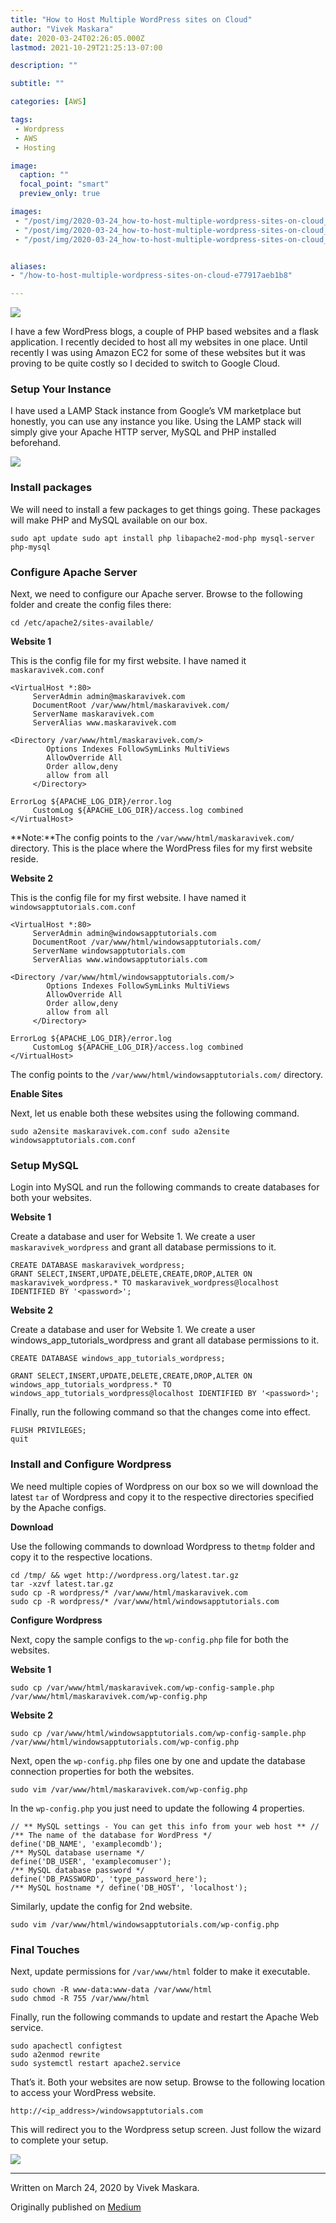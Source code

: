 ```yaml
---
title: "How to Host Multiple WordPress sites on Cloud"
author: "Vivek Maskara"
date: 2020-03-24T02:26:05.000Z
lastmod: 2021-10-29T21:25:13-07:00

description: ""

subtitle: ""

categories: [AWS]

tags:
 - Wordpress
 - AWS
 - Hosting

image:
  caption: ""
  focal_point: "smart"
  preview_only: true

images:
 - "/post/img/2020-03-24_how-to-host-multiple-wordpress-sites-on-cloud_0.jpeg"
 - "/post/img/2020-03-24_how-to-host-multiple-wordpress-sites-on-cloud_1.jpg"
 - "/post/img/2020-03-24_how-to-host-multiple-wordpress-sites-on-cloud_2.jpg"


aliases:
- "/how-to-host-multiple-wordpress-sites-on-cloud-e77917aeb1b8"

---
```


![](/post/img/2020-03-24_how-to-host-multiple-wordpress-sites-on-cloud_0.jpeg#layoutTextWidth)

I have a few WordPress blogs, a couple of PHP based websites and a flask application. I recently decided to host all my websites in one place. Until recently I was using Amazon EC2 for some of these websites but it was proving to be quite costly so I decided to switch to Google Cloud.

### Setup Your Instance

I have used a LAMP Stack instance from Google’s VM marketplace but honestly, you can use any instance you like. Using the LAMP stack will simply give your Apache HTTP server, MySQL and PHP installed beforehand.

![](/post/img/2020-03-24_how-to-host-multiple-wordpress-sites-on-cloud_1.jpg#layoutTextWidth)

### Install packages

We will need to install a few packages to get things going. These packages will make PHP and MySQL available on our box.

```
sudo apt update sudo apt install php libapache2-mod-php mysql-server php-mysql
```

### Configure Apache Server

Next, we need to configure our Apache server. Browse to the following folder and create the config files there:

```
cd /etc/apache2/sites-available/
```

**Website 1**

This is the config file for my first website. I have named it `maskaravivek.com.conf`

```
<VirtualHost *:80>
     ServerAdmin admin@maskaravivek.com
     DocumentRoot /var/www/html/maskaravivek.com/
     ServerName maskaravivek.com
     ServerAlias www.maskaravivek.com

<Directory /var/www/html/maskaravivek.com/>
        Options Indexes FollowSymLinks MultiViews
        AllowOverride All
        Order allow,deny
        allow from all
     </Directory>

ErrorLog ${APACHE_LOG_DIR}/error.log
     CustomLog ${APACHE_LOG_DIR}/access.log combined
</VirtualHost>
```

**Note:**The config points to the `/var/www/html/maskaravivek.com/` directory. This is the place where the WordPress files for my first website reside.

**Website 2**

This is the config file for my first website. I have named it `windowsapptutorials.com.conf`

```
<VirtualHost *:80>
     ServerAdmin admin@windowsapptutorials.com
     DocumentRoot /var/www/html/windowsapptutorials.com/
     ServerName windowsapptutorials.com
     ServerAlias www.windowsapptutorials.com

<Directory /var/www/html/windowsapptutorials.com/>
        Options Indexes FollowSymLinks MultiViews
        AllowOverride All
        Order allow,deny
        allow from all
     </Directory>

ErrorLog ${APACHE_LOG_DIR}/error.log
     CustomLog ${APACHE_LOG_DIR}/access.log combined
</VirtualHost>
```

The config points to the `/var/www/html/windowsapptutorials.com/` directory.

**Enable Sites**

Next, let us enable both these websites using the following command.

```
sudo a2ensite maskaravivek.com.conf sudo a2ensite windowsapptutorials.com.conf
```

### Setup MySQL

Login into MySQL and run the following commands to create databases for both your websites.

**Website 1**

Create a database and user for Website 1. We create a user `maskaravivek_wordpress` and grant all database permissions to it.

```
CREATE DATABASE maskaravivek_wordpress;
GRANT SELECT,INSERT,UPDATE,DELETE,CREATE,DROP,ALTER ON maskaravivek_wordpress.* TO maskaravivek_wordpress@localhost IDENTIFIED BY '<password>';
```

**Website 2**

Create a database and user for Website 1. We create a user windows_app_tutorials_wordpress and grant all database permissions to it.

```
CREATE DATABASE windows_app_tutorials_wordpress;

GRANT SELECT,INSERT,UPDATE,DELETE,CREATE,DROP,ALTER ON windows_app_tutorials_wordpress.* TO windows_app_tutorials_wordpress@localhost IDENTIFIED BY '<password>'; 
```

Finally, run the following command so that the changes come into effect.

```
FLUSH PRIVILEGES; 
quit
```

### Install and Configure Wordpress

We need multiple copies of Wordpress on our box so we will download the latest `tar` of Wordpress and copy it to the respective directories specified by the Apache configs.

**Download**

Use the following commands to download Wordpress to the`tmp` folder and copy it to the respective locations.

```
cd /tmp/ && wget http://wordpress.org/latest.tar.gz 
tar -xzvf latest.tar.gz 
sudo cp -R wordpress/* /var/www/html/maskaravivek.com 
sudo cp -R wordpress/* /var/www/html/windowsapptutorials.com
```

**Configure Wordpress**

Next, copy the sample configs to the `wp-config.php` file for both the websites.

**Website 1**

```
sudo cp /var/www/html/maskaravivek.com/wp-config-sample.php /var/www/html/maskaravivek.com/wp-config.php 
```

**Website 2**

```
sudo cp /var/www/html/windowsapptutorials.com/wp-config-sample.php /var/www/html/windowsapptutorials.com/wp-config.php
```

Next, open the `wp-config.php` files one by one and update the database connection properties for both the websites.

```
sudo vim /var/www/html/maskaravivek.com/wp-config.php 
```

In the `wp-config.php` you just need to update the following 4 properties.

```
// ** MySQL settings - You can get this info from your web host ** // /** The name of the database for WordPress */ 
define('DB_NAME', 'examplecomdb'); 
/** MySQL database username */ 
define('DB_USER', 'examplecomuser'); 
/** MySQL database password */ 
define('DB_PASSWORD', 'type_password_here'); 
/** MySQL hostname */ define('DB_HOST', 'localhost');
```

Similarly, update the config for 2nd website.

```
sudo vim /var/www/html/windowsapptutorials.com/wp-config.php
```

### Final Touches

Next, update permissions for `/var/www/html` folder to make it executable.

```
sudo chown -R www-data:www-data /var/www/html 
sudo chmod -R 755 /var/www/html
```

Finally, run the following commands to update and restart the Apache Web service.

```
sudo apachectl configtest 
sudo a2enmod rewrite 
sudo systemctl restart apache2.service
```

That’s it. Both your websites are now setup. Browse to the following location to access your WordPress website.

```
http://<ip_address>/windowsapptutorials.com
```

This will redirect you to the Wordpress setup screen. Just follow the wizard to complete your setup.

![](/post/img/2020-03-24_how-to-host-multiple-wordpress-sites-on-cloud_2.jpg#layoutTextWidth)

* * *
Written on March 24, 2020 by Vivek Maskara.

Originally published on [Medium](https://medium.com/@maskaravivek/how-to-host-multiple-wordpress-sites-on-cloud-e77917aeb1b8)
